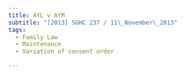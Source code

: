 ```yaml
---
title: AYL v AYM
subtitle: "[2013] SGHC 237 / 11\_November\_2013"
tags:
  - Family Law
  - Maintenance
  - Variation of consent order

---
```


